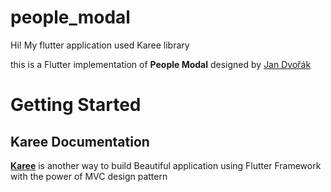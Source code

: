# people_modal

Hi! My flutter application used Karee library

this is a Flutter implementation of **People Modal** designed by 
[Jan Dvořák](https://dribbble.com/shots/1590661-People-Modal) 


# Getting Started


## Karee Documentation

[**Karee**](https://github.com/karee) is another way to build Beautiful application using Flutter Framework with the power of MVC design pattern 

